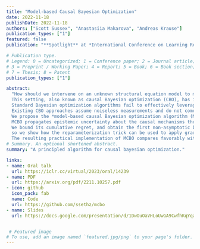 ```yaml
---
title: "Model-based Causal Bayesian Optimization"
date: 2022-11-18
publishDate: 2022-11-18
authors: ["Scott Sussex", "Anastasiia Makarova", "Andreas Krause"]
publication_types: ["1"]
featured: false
publication: "**Spotlight** at *International Conference on Learning Representations (ICLR) 2023*"

# Publication type.
# Legend: 0 = Uncategorized; 1 = Conference paper; 2 = Journal article;
# 3 = Preprint / Working Paper; 4 = Report; 5 = Book; 6 = Book section;
# 7 = Thesis; 8 = Patent
publication_types: ["1"]

abstract:
  "How should we intervene on an unknown structural equation model to maximize a downstream variable of interest? 
  This setting, also known as causal Bayesian optimization (CBO), has important applications in medicine, ecology, and manufacturing. 
  Standard Bayesian optimization algorithms fail to effectively leverage the underlying causal structure. 
  Existing CBO approaches assume noiseless measurements and do not come with guarantees. 
  We propose the *model-based causal Bayesian optimization algorithm (MCBO)* that learns a full system model instead of only modeling intervention-reward pairs. 
  MCBO propagates epistemic uncertainty about the causal mechanisms through the graph and trades off exploration and exploitation via the optimism principle. 
  We bound its cumulative regret, and obtain the first non-asymptotic bounds for CBO. Unlike in standard Bayesian optimization, our acquisition function cannot be evaluated in closed form, 
  so we show how the reparameterization trick can be used to apply gradient-based optimizers. 
  The resulting practical implementation of MCBO compares favorably with state-of-the-art approaches empirically."
# Summary. An optional shortened abstract.
summary: "A principled algorithm for causal bayesian optimization."

links:
- name: Oral talk    
  url: https://iclr.cc/virtual/2023/oral/14239
- name: PDF
  url: https://arxiv.org/pdf/2211.10257.pdf
- icon: github
  icon_pack: fab
  name: Code
  url: https://github.com/ssethz/mcbo
- name: Slides
  url: https://docs.google.com/presentation/d/1DwOuOaVHLoUwGA9CwfhKqYqagBIlGlbZhU83WkIdE6c/edit?usp=sharing


 # Featured image
# To use, add an image named `featured.jpg/png` to your page's folder.
---
```

